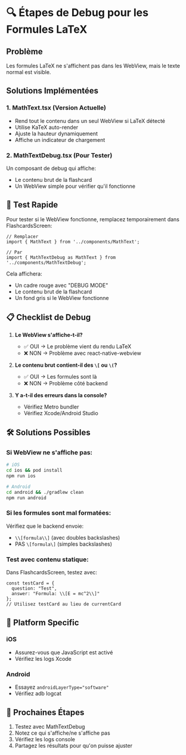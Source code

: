 # 🔍 Étapes de Debug pour les Formules LaTeX

## Problème
Les formules LaTeX ne s'affichent pas dans les WebView, mais le texte normal est visible.

## Solutions Implémentées

### 1. **MathText.tsx** (Version Actuelle)
- Rend tout le contenu dans un seul WebView si LaTeX détecté
- Utilise KaTeX auto-render
- Ajuste la hauteur dynamiquement
- Affiche un indicateur de chargement

### 2. **MathTextDebug.tsx** (Pour Tester)
Un composant de debug qui affiche:
- Le contenu brut de la flashcard
- Un WebView simple pour vérifier qu'il fonctionne

## 🧪 Test Rapide

Pour tester si le WebView fonctionne, remplacez temporairement dans FlashcardsScreen:

```tsx
// Remplacer
import { MathText } from '../components/MathText';

// Par
import { MathTextDebug as MathText } from '../components/MathTextDebug';
```

Cela affichera:
- Un cadre rouge avec "DEBUG MODE"
- Le contenu brut de la flashcard
- Un fond gris si le WebView fonctionne

## 📋 Checklist de Debug

1. **Le WebView s'affiche-t-il?**
   - ✅ OUI → Le problème vient du rendu LaTeX
   - ❌ NON → Problème avec react-native-webview

2. **Le contenu brut contient-il des `\[` ou `\(`?**
   - ✅ OUI → Les formules sont là
   - ❌ NON → Problème côté backend

3. **Y a-t-il des erreurs dans la console?**
   - Vérifiez Metro bundler
   - Vérifiez Xcode/Android Studio

## 🛠 Solutions Possibles

### Si WebView ne s'affiche pas:
```bash
# iOS
cd ios && pod install
npm run ios

# Android
cd android && ./gradlew clean
npm run android
```

### Si les formules sont mal formatées:
Vérifiez que le backend envoie:
- `\\[formula\\]` (avec doubles backslashes)
- PAS `\[formula\]` (simples backslashes)

### Test avec contenu statique:
Dans FlashcardsScreen, testez avec:
```tsx
const testCard = {
  question: "Test",
  answer: "Formula: \\[E = mc^2\\]"
};
// Utilisez testCard au lieu de currentCard
```

## 📱 Platform Specific

### iOS
- Assurez-vous que JavaScript est activé
- Vérifiez les logs Xcode

### Android
- Essayez `androidLayerType="software"`
- Vérifiez adb logcat

## 🚀 Prochaines Étapes

1. Testez avec MathTextDebug
2. Notez ce qui s'affiche/ne s'affiche pas
3. Vérifiez les logs console
4. Partagez les résultats pour qu'on puisse ajuster
